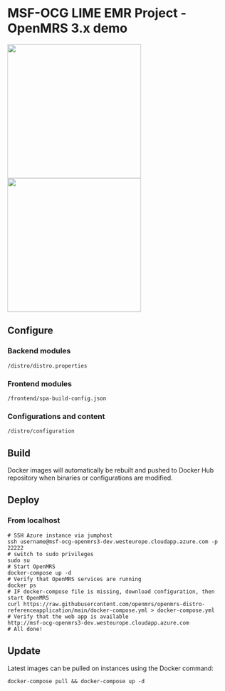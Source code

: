 # MSF-OCG LIME EMR Project - OpenMRS 3.x demo
<div>
<img src="https://www.msf.org/themes/custom/msf_theme/ogimage.jpg" width=300px>
<img src="https://raw.githubusercontent.com/MSF-OCG/lime-project/main/documentation/MSF_LIMEProject_logo_CMJN_full.png" width=300px>
</div>


## Configure

### Backend modules
```shell
/distro/distro.properties
```
### Frontend modules
```shell
/frontend/spa-build-config.json
```
### Configurations and content
```shell
/distro/configuration
```

## Build
Docker images will automatically be rebuilt and pushed to Docker Hub repository when binaries or configurations are modified. 

## Deploy 

### From localhost
```shell
# SSH Azure instance via jumphost
ssh username@msf-ocg-openmrs3-dev.westeurope.cloudapp.azure.com -p 22222
# switch to sudo privileges
sudo su
# Start OpenMRS
docker-compose up -d
# Verify that OpenMRS services are running
docker ps
# IF docker-compose file is missing, download configuration, then start OpenMRS
curl https://raw.githubusercontent.com/openmrs/openmrs-distro-referenceapplication/main/docker-compose.yml > docker-compose.yml 
# Verify that the web app is available
http://msf-ocg-openmrs3-dev.westeurope.cloudapp.azure.com 
# All done!
```
## Update 

Latest images can be pulled on instances using the Docker command:
```shell
docker-compose pull && docker-compose up -d
```
